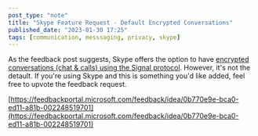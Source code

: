 ```yaml
---
post_type: "note" 
title: "Skype Feature Request - Default Encrypted Conversations"
published_date: "2023-01-30 17:25"
tags: [communication, messsaging, privacy, skype]
---
```


As the feedback post suggests, Skype offers the option to have [encrypted conversations (chat & calls) using the Signal protocol](https://support.skype.com/en/faq/FA34824/what-are-skype-private-conversations). However, it's not the detault. If you're using Skype and this is something you'd like added, feel free to upvote the feedback request.

[https://feedbackportal.microsoft.com/feedback/idea/0b770e9e-bca0-ed11-a81b-002248519701](https://feedbackportal.microsoft.com/feedback/idea/0b770e9e-bca0-ed11-a81b-002248519701)